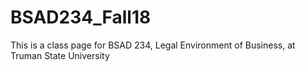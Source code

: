 # BSAD234_Fall18
This is a class page for BSAD 234, Legal Environment of Business, at Truman State University
